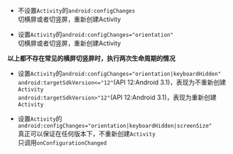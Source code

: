 * 不设置`Activity`的`android:configChanges`  
切横屏或者切竖屏，重新创建Activity  

* 设置`Activity`的`android:configChanges="orientation"`  
切横屏或者切竖屏，重新创建Activity  

**以上都不存在常见的横屏切竖屏时，执行两次生命周期的情况**  

* 设置`Activity`的`android:configChanges="orientation|keyboardHidden"`  
`android:targetSdkVersion<="12"`(API 12:Android 3.1)，表现为不重新创建`Activity`  
`android:targetSdkVersion>"12"`(API 12:Android 3.1)，表现为重新创建`Activity`  

* 设置`Activity`的`android:configChanges="orientation|keyboardHidden|screenSize"`  
真正可以保证在任何版本下，不重新创建`Activity`  
只调用`onConfigurationChanged`  






